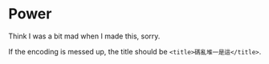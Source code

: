 # Power

Think I was a bit mad when I made this, sorry.

If the encoding is messed up, the title should be `<title>碼亂堆一是這</title>`.

